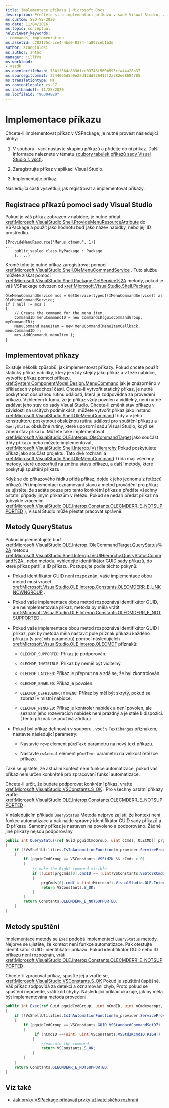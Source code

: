 ```yaml
---
title: Implementace příkazu | Microsoft Docs
description: Přečtěte si o implementaci příkazu v sadě Visual Studio, způsobu nastavení skupiny příkazů ve VSPackage, přidání příkazu do něj, registraci příkazu a jeho implementaci.
ms.custom: SEO-VS-2020
ms.date: 11/04/2016
ms.topic: conceptual
helpviewer_keywords:
- commands, implementation
ms.assetid: c782175c-cce4-4bd0-8374-4a897ceb1b3d
author: acangialosi
ms.author: anthc
manager: jillfra
ms.workload:
- vssdk
ms.openlocfilehash: 76b1f564c883d1ce03748f560b595cfa44a28b37
ms.sourcegitcommit: 2244665d5a0e22d12dd976417f2a782e68684705
ms.translationtype: MT
ms.contentlocale: cs-CZ
ms.lasthandoff: 11/28/2020
ms.locfileid: "96304820"
---
```

# <a name="command-implementation"></a>Implementace příkazu
Chcete-li implementovat příkaz v VSPackage, je nutné provést následující úlohy:

1. V souboru *. vsct* nastavte skupinu příkazů a přidejte do ní příkaz. Další informace naleznete v tématu [soubory tabulek příkazů sady Visual Studio (. vsct)](../../extensibility/internals/visual-studio-command-table-dot-vsct-files.md).

2. Zaregistrujte příkaz v aplikaci Visual Studio.

3. Implementujte příkaz.

Následující části vysvětlují, jak registrovat a implementovat příkazy.

## <a name="register-commands-with-visual-studio"></a>Registrace příkazů pomocí sady Visual Studio
 Pokud je váš příkaz zobrazen v nabídce, je nutné přidat <xref:Microsoft.VisualStudio.Shell.ProvideMenuResourceAttribute> do VSPackage a použít jako hodnotu buď jako název nabídky, nebo její ID prostředku.

```
[ProvideMenuResource("Menus.ctmenu", 1)]
...
    public sealed class MyPackage : Package
    {.. ..}

```

 Kromě toho je nutné příkaz zaregistrovat pomocí <xref:Microsoft.VisualStudio.Shell.OleMenuCommandService> . Tuto službu můžete získat pomocí <xref:Microsoft.VisualStudio.Shell.Package.GetService%2A> metody, pokud je váš VSPackage odvozen od <xref:Microsoft.VisualStudio.Shell.Package> .

```
OleMenuCommandService mcs = GetService(typeof(IMenuCommandService)) as OleMenuCommandService;
if ( null != mcs )
{
    // Create the command for the menu item.
    CommandID menuCommandID = new CommandID(guidCommandGroup, myCommandID);
    MenuCommand menuItem = new MenuCommand(MenuItemCallback, menuCommandID );
    mcs.AddCommand( menuItem );
}

```

## <a name="implement-commands"></a>Implementovat příkazy
 Existuje několik způsobů, jak implementovat příkazy. Pokud chcete použít statický příkaz nabídky, který je vždy stejný jako příkaz a v téže nabídce, vytvořte příkaz pomocí příkazu, <xref:System.ComponentModel.Design.MenuCommand> jak je znázorněno v příkladech v předchozí části. Chcete-li vytvořit statický příkaz, je nutné poskytnout obslužnou rutinu události, která je zodpovědná za provedení příkazu. Vzhledem k tomu, že je příkaz vždy povolen a viditelný, není nutné zadávat jeho stav do sady Visual Studio. Chcete-li změnit stav příkazu v závislosti na určitých podmínkách, můžete vytvořit příkaz jako instanci <xref:Microsoft.VisualStudio.Shell.OleMenuCommand> třídy a v jeho konstruktoru poskytnout obslužnou rutinu události pro spuštění příkazu a `QueryStatus` obslužné rutiny, které upozorní sadu Visual Studio, když se změní stav příkazu. Můžete také implementovat <xref:Microsoft.VisualStudio.OLE.Interop.IOleCommandTarget> jako součást třídy příkazu nebo můžete implementovat, <xref:Microsoft.VisualStudio.Shell.Interop.IVsHierarchy> Pokud poskytujete příkaz jako součást projektu. Tato dvě rozhraní a <xref:Microsoft.VisualStudio.Shell.OleMenuCommand> Třída mají všechny metody, které upozorňují na změnu stavu příkazu, a další metody, které poskytují spuštění příkazu.

 Když se do příkazového řádku přidá příkaz, dojde k jeho jednomu z řetězců příkazů. Při implementaci oznamování stavu a metod provádění pro příkaz se ujistěte, že zadáte pouze pro tento konkrétní příkaz a předáte všechny ostatní případy jiným příkazům v řetězu. Pokud se nedaří předat příkaz na (obvykle vrácením <xref:Microsoft.VisualStudio.OLE.Interop.Constants.OLECMDERR_E_NOTSUPPORTED> ), Visual Studio může přestat pracovat správně.

## <a name="querystatus-methods"></a>Metody QueryStatus
 Pokud implementujete buď <xref:Microsoft.VisualStudio.OLE.Interop.IOleCommandTarget.QueryStatus%2A> metodu <xref:Microsoft.VisualStudio.Shell.Interop.IVsUIHierarchy.QueryStatusCommand%2A> , nebo metodu, vyhledejte identifikátor GUID sady příkazů, do které příkaz patří, a ID příkazu. Postupujte podle těchto pokynů:

- Pokud identifikátor GUID není rozpoznán, vaše implementace obou metod musí vracet <xref:Microsoft.VisualStudio.OLE.Interop.Constants.OLECMDERR_E_UNKNOWNGROUP> .

- Pokud vaše implementace obou metod rozpoznává identifikátor GUID, ale neimplementovala příkaz, metoda by měla vrátit <xref:Microsoft.VisualStudio.OLE.Interop.Constants.OLECMDERR_E_NOTSUPPORTED> .

- Pokud vaše implementace obou metod rozpoznává identifikátor GUID i příkaz, pak by metoda měla nastavit pole příznak příkazu každého příkazu (v `prgCmds` parametru) pomocí následujících <xref:Microsoft.VisualStudio.OLE.Interop.OLECMDF> příznaků:

  - `OLECMDF_SUPPORTED`: Příkaz je podporován.

  - `OLECMDF_INVISIBLE`: Příkaz by neměl být viditelný.

  - `OLECMDF_LATCHED`: Příkaz je přepnut na a zdá se, že byl zkontrolován.

  - `OLECMDF_ENABLED`: Příkaz je povolen.

  - `OLECMDF_DEFHIDEONCTXTMENU`: Příkaz by měl být skrytý, pokud se zobrazí v místní nabídce.

  - `OLECMDF_NINCHED`: Příkaz je kontroler nabídek a není povolen, ale seznam jeho rozevíracích nabídek není prázdný a je stále k dispozici. (Tento příznak se používá zřídka.)

- Pokud byl příkaz definován v souboru *. vsct* s `TextChanges` příznakem, nastavte následující parametry:

  - Nastavte `rgwz` element `pCmdText` parametru na nový text příkazu.

  - Nastavte `cwActual` element `pCmdText` parametru na velikost řetězce příkazu.

Také se ujistěte, že aktuální kontext není funkce automatizace, pokud váš příkaz není určen konkrétně pro zpracování funkcí automatizace.

Chcete-li určit, že budete podporovat konkrétní příkaz, vraťte <xref:Microsoft.VisualStudio.VSConstants.S_OK> . Pro všechny ostatní příkazy vraťte <xref:Microsoft.VisualStudio.OLE.Interop.Constants.OLECMDERR_E_NOTSUPPORTED> .

V následujícím příkladu `QueryStatus` Metoda nejprve zajistí, že kontext není funkce automatizace a pak najde správný identifikátor GUID sady příkazů a ID příkazu. Samotný příkaz je nastaven na povoleno a podporováno. Žádné jiné příkazy nejsou podporovány.

```csharp
public int QueryStatus(ref Guid pguidCmdGroup, uint cCmds, OLECMD[] prgCmds, IntPtr pCmdText)
{
    if (!VsShellUtilities.IsInAutomationFunction(m_provider.ServiceProvider))
    {
        if (pguidCmdGroup == VSConstants.VSStd2K && cCmds > 0)
        {
            // make the Right command visible
            if ((uint)prgCmds[0].cmdID == (uint)VSConstants.VSStd2KCmdID.RIGHT)
            {
                prgCmds[0].cmdf = (int)Microsoft.VisualStudio.OLE.Interop.Constants.MSOCMDF_ENABLED | (int)Microsoft.VisualStudio.OLE.Interop.Constants.MSOCMDF_SUPPORTED;
                return VSConstants.S_OK;
            }
        }
        return Constants.OLECMDERR_E_NOTSUPPORTED;
    }
}
```

## <a name="execution-methods"></a>Metody spuštění
 Implementace metody se `Exec` podobá implementaci `QueryStatus` metody. Nejprve se ujistěte, že kontext není funkce automatizace. Pak otestujte identifikátor GUID i identifikátor příkazu. Pokud identifikátor GUID nebo ID příkazu není rozpoznán, vrátí <xref:Microsoft.VisualStudio.OLE.Interop.Constants.OLECMDERR_E_NOTSUPPORTED> .

 Chcete-li zpracovat příkaz, spusťte jej a vraťte se, <xref:Microsoft.VisualStudio.VSConstants.S_OK> Pokud je spuštění úspěšné. Váš příkaz zodpovídá za detekci a oznamování chyb; Proto pokud se spuštění nepovede, vrátí kód chyby. Následující příklad ukazuje, jak by měla být implementována metoda provedení.

```csharp
public int Exec(ref Guid pguidCmdGroup, uint nCmdID, uint nCmdexecopt, IntPtr pvaIn, IntPtr pvaOut)
{
    if (!VsShellUtilities.IsInAutomationFunction(m_provider.ServiceProvider))
    {
        if (pguidCmdGroup == VSConstants.GUID_VSStandardCommandSet97)
        {
             if (nCmdID ==(uint) uint)VSConstants.VSStd2KCmdID.RIGHT)
            {
                //execute the command
                return VSConstants.S_OK;
            }
        }
    }
    return Constants.OLECMDERR_E_NOTSUPPORTED;
}
```

## <a name="see-also"></a>Viz také

- [Jak prvky VSPackage přidávají prvky uživatelského rozhraní](../../extensibility/internals/how-vspackages-add-user-interface-elements.md)
